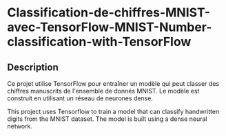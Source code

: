 # Classification-de-chiffres-MNIST-avec-TensorFlow-MNIST-Number-classification-with-TensorFlow

## Description

Ce projet utilise TensorFlow pour entraîner un modèle qui peut classer des chiffres manuscrits de l'ensemble de donnés MNIST.
Le modèle est construit en utilisant un réseau de neurones dense.

This project uses Tensorflow to train a model that can classify handwritten digits from the MNIST dataset.
The model is built using a dense neural network.
